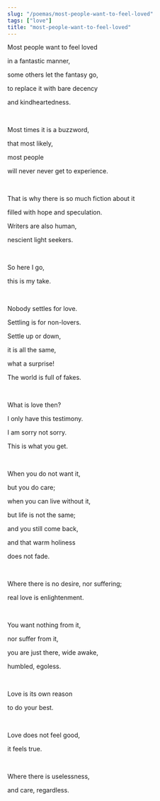 ```yaml
---
slug: "/poemas/most-people-want-to-feel-loved"
tags: ["love"]
title: "most-people-want-to-feel-loved"
---
```

Most people want to feel loved

in a fantastic manner,

some others let the fantasy go,

to replace it with bare decency

and kindheartedness.

&nbsp;

Most times it is a buzzword,

that most likely,

most people

will never never get to experience.

&nbsp;

That is why there is so much fiction about it

filled with hope and speculation.

Writers are also human,

nescient light seekers.

&nbsp;

So here I go,

this is my take.

&nbsp;

Nobody settles for love.

Settling is for non-lovers.

Settle up or down,

it is all the same,

what a surprise!

The world is full of fakes.

&nbsp;

What is love then?

I only have this testimony.

I am sorry not sorry.

This is what you get.

&nbsp;

When you do not want it,

but you do care;

when you can live without it,

but life is not the same;

and you still come back,

and that warm holiness

does not fade.

&nbsp;

Where there is no desire, nor suffering;

real love is enlightenment.

&nbsp;

You want nothing from it,

nor suffer from it,

you are just there, wide awake,

humbled, egoless.

&nbsp;

Love is its own reason

to do your best.

&nbsp;

Love does not feel good,

it feels true.

&nbsp;

Where there is uselessness,

and care, regardless.